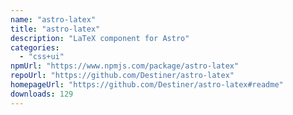```yaml
---
name: "astro-latex"
title: "astro-latex"
description: "LaTeX component for Astro"
categories:
  - "css+ui"
npmUrl: "https://www.npmjs.com/package/astro-latex"
repoUrl: "https://github.com/Destiner/astro-latex"
homepageUrl: "https://github.com/Destiner/astro-latex#readme"
downloads: 129
---
```


